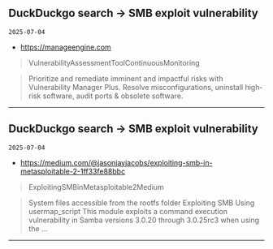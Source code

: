 ## DuckDuckgo search -> SMB exploit vulnerability
`2025-07-04`

* https://manageengine.com

<blockquote>
 VulnerabilityAssessmentToolContinuousMonitoring
</blockquote>
<blockquote>
Prioritize and remediate imminent and impactful risks with Vulnerability Manager Plus. Resolve misconfigurations, uninstall high-risk software, audit ports &amp; obsolete software.
</blockquote>

---

## DuckDuckgo search -> SMB exploit vulnerability
`2025-07-04`

* https://medium.com/@jasonjayjacobs/exploiting-smb-in-metasploitable-2-1ff33fe88bbc

<blockquote>
 ExploitingSMBinMetasploitable2Medium
</blockquote>
<blockquote>
System files accessible from the rootfs folder Exploiting SMB Using usermap_script This module exploits a command execution vulnerability in Samba versions 3.0.20 through 3.0.25rc3 when using the ...
</blockquote>

---

